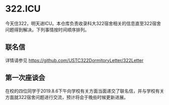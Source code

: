 # 322.ICU
今天住322，明天进ICU。本仓库负责收录科大322宿舍相关的信息直至322宿舍问题得到解决。下列事情按时间顺序排列。

## 联名信
详情请参见 https://github.com/USTC322DormitoryLetter/322Letter

## 第一次座谈会
在校的四位同学于2019.8.6下午向学校有关方面当面递交了联名信，并与学校有关方面就322宿舍问题进行交流，预计将会于晚些时候更新进展。

